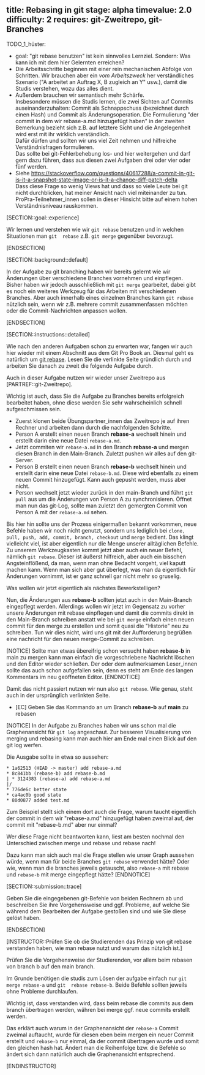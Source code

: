 title: Rebasing in git
stage: alpha
timevalue: 2.0
difficulty: 2
requires: git-Zweitrepo, git-Branches
---

TODO_1_hüster:

- goal: "git rebase benutzen" ist kein sinnvolles Lernziel. 
  Sondern: Was kann ich mit dem hier Gelernten erreichen?
- Die Arbeitsschritte beginnen mit einer rein mechanischen Abfolge von Schritten.
  Wir brauchen aber ein _vom Arbeitszweck_ her verständliches Szenario ("A arbeitet an Auftrag X,
  B zugleich an Y" usw.), damit die Studis verstehen, wozu das alles dient.
- Außerdem brauchen wir semantisch mehr Schärfe.  
  Insbesondere müssen die Studis lernen, die zwei Sichten auf Commits auseinanderzuhalten:
  Commit als Schnappschuss (bezeichnet durch einen Hash) und Commit als Änderungsoperation.
  Die Formulierung "der commit in dem wir rebase-a.md hinzugefügt haben" in der zweiten 
  Bemerkung bezieht sich z.B. auf letztere Sicht und die Angelegenheit wird erst mit ihr
  wirklich verständlich.  
  Dafür dürfen und sollten wir uns viel Zeit nehmen und hilfreiche Verständnisfragen formulieren.  
  Das sollte bei git-Fehlerbehebung los- und hier weitergehen und darf gern dazu führen,
  dass aus diesen zwei Aufgaben drei oder vier oder fünf werden.
- Siehe https://stackoverflow.com/questions/40617288/a-commit-in-git-is-it-a-snapshot-state-image-or-is-it-a-change-diff-patch-delta  
  Dass diese Frage so wenig Views hat und dass so viele Leute bei git nicht durchblicken,
  hat meiner Ansicht nach viel miteinander zu tun.  
  ProPra-Teilnehmer_innen sollen in dieser Hinsicht bitte auf einem hohen Verständnisniveau rauskommen.

[SECTION::goal::experience]

Wir lernen und verstehen wie wir `git rebase` benutzen und in welchen Situationen man `git 
rebase` z.B. `git merge` gegenüber bevorzugt. 

[ENDSECTION]

[SECTION::background::default]

In der Aufgabe zu git branching haben wir bereits gelernt wie wir Änderungen über verschiedene 
Branches vornehmen und einpflegen. Bisher haben wir jedoch ausschließlich mit `git merge` 
gearbeitet, dabei gibt es noch ein weiteres Werkzeug für das Arbeiten mit verschiedenen Branches.
Aber auch innerhalb eines einzelnen Branches kann `git rebase` nützlich sein, wenn wir z.B. 
mehrere commit zusammenfassen möchten oder die Commit-Nachrichten anpassen wollen. 

[ENDSECTION]

[SECTION::instructions::detailed]

Wie nach den anderen Aufgaben schon zu erwarten war, fangen wir auch hier wieder mit einem 
Abschnitt aus dem Git Pro Book an. Diesmal geht es natürlich um [git rebase](https://git-scm.com/book/en/v2/Git-Branching-Rebasing). 
Lesen Sie die verlinkte Seite gründlich durch und arbeiten Sie danach zu zweit die folgende 
Aufgabe durch.

Auch in dieser Aufgabe nutzen wir wieder unser Zweitrepo aus [PARTREF::git-Zweitrepo].

Wichtig ist auch, dass Sie die Aufgabe zu Branches bereits erfolgreich bearbeitet haben, ohne 
diese werden Sie sehr wahrscheinlich schnell aufgeschmissen sein.

- Zuerst klonen beide Übungspartner_innen das Zweitrepo je auf ihren Rechner und arbeiten dann 
  durch die nachfolgenden Schritte. 
- Person A erstellt einen neuen Branch **rebase-a** wechselt hinein und erstellt darin eine 
  neue Datei `rebase-a.md`. 
- Jetzt commiten wir `rebase-a.md` in den Branch **rebase-a** und mergen diesen Branch 
  in den Main-Branch. Zuletzt pushen wir alles auf den git-Server.
- Person B erstellt einen neuen Branch **rebase-b** wechselt hinein und erstellt darin 
  eine neue Datei `rebase-b.md`. Diese wird ebenfalls zu einem neuen Commit hinzugefügt. Kann 
  auch gepusht werden, muss aber nicht.
- Person wechselt jetzt wieder zurück in den main-Branch und führt `git pull` aus um die 
  Änderungen von Person A zu synchronisieren. Öffnet man nun das git-Log, sollte man zuletzt den 
  gemergten Commit von Person A mit der `rebase-a.md` sehen.  

Bis hier hin sollte uns der Prozess einigermaßen bekannt vorkommen, neue Befehle haben wir noch 
nicht genutzt, sondern uns lediglich bei `clone, pull, push, add, commit, branch, checkout` und 
`merge` bedient. Das klingt vielleicht viel, ist aber eigentlich nur die Menge unserer 
alltäglichen Befehle. Zu unserem Werkzeugkasten kommt jetzt aber auch ein neuer Befehl, nämlich 
`git rebase`. Dieser ist äußerst hilfreich, aber auch ein bisschen Angsteinflößend, da man, wenn 
man ohne Bedacht vorgeht, viel kaputt machen kann. 
Wenn man sich aber gut überlegt, was man da eigentlich für Änderungen vornimmt, ist er ganz 
schnell gar nicht mehr so gruselig.

Was wollen wir jetzt eigentlich als nächstes Bewerkstelligen?

Nun, die Änderungen aus **rebase-b** sollten jetzt auch in den Main-Branch eingepflegt 
werden. Allerdings wollen wir jetzt im Gegensatz zu vorher unsere Änderungen mit rebase 
einpflegen und damit die commits direkt in den Main-Branch schreiben anstatt wie bei `git merge` 
einfach einen neuen commit für den merge zu erstellen und somit quasi die "Historie" neu zu 
schreiben. Tun wir dies nicht, wird uns git mit der Aufforderung begrüßen eine nachricht für den 
neuen merge-Commit zu schreiben. 

[NOTICE]
Sollte man etwas übereifrig schon versucht haben **rebase-b** in main zu mergen kann man 
einfach die vorgeschriebene Nachricht löschen und den Editor wieder schließen. Der oder dem 
aufmerksamen Leser_innen sollte das auch schon aufgefallen sein, denn es steht am Ende des 
langen Kommentars im neu geöffneten Editor.
[ENDNOTICE]

Damit das nicht passiert nutzen wir nun also `git rebase`. Wie genau, steht auch in der 
ursprünglich verlinkten Seite.

- [EC] Geben Sie das Kommando an um Branch **rebase-b** auf **main** zu rebasen

[NOTICE]
In der Aufgabe zu Branches haben wir uns schon mal die Graphenansicht für `git log` angeschaut. 
Zur besseren Visualisierung von merging und rebasing kann man auch hier am Ende mal einen Blick auf 
den git log werfen.

Die Ausgabe sollte in etwa so aussehen:

```git
* 1a62513 (HEAD -> master) add rebase-a.md
* 8c841bb (rebase-b) add rebase-b.md
| * 3124383 (rebase-a) add rebase-a.md
|/
* 776de6c better state
* ca4ac0b good state
* 80d0877 added test.md
```

Zum Beispiel stellt sich einem dort auch die Frage, warum taucht eigentlich der commit in dem 
wir "rebase-a.md" hinzugefügt haben zweimal auf, der commit mit "rebase-b.md" aber nur einmal?

Wer diese Frage nicht beantworten kann, liest am besten nochmal den Unterschied zwischen merge 
und rebase und rebase nach!

Dazu kann man sich auch mal die Frage stellen wie unser Graph aussehen würde, wenn man für beide 
Branches `git rebase` verwendet hätte? Oder wie, wenn man die branches jeweils getauscht, also 
`rebase-a` mit rebase und `rebase-b` mit merge eingepflegt hätte?
[ENDNOTICE]

[SECTION::submission::trace]

Geben Sie die eingegebenen git-Befehle von beiden Rechnern ab und beschreiben Sie ihre 
Vorgehensweise und ggf. Probleme, auf welche Sie während dem Bearbeiten der Aufgabe gestoßen sind 
und wie Sie diese gelöst haben.  

[ENDSECTION]

[INSTRUCTOR::Prüfen Sie ob die Studierenden das Prinzip von git rebase verstanden haben, wie man 
rebase nutzt und warum das nützlich ist.]

Prüfen Sie die Vorgehensweise der Studierenden, vor allem beim rebasen von branch b auf den main 
branch.

Im Grunde benötigen die studis zum Lösen der aufgabe einfach nur `git merge rebase-a` und `git 
rebase rebase-b`. Beide Befehle sollten jeweils ohne Probleme durchlaufen.

Wichtig ist, dass verstanden wird, dass beim rebase die commits aus dem branch übertragen werden,
währen bei merge ggf. neue commits erstellt werden. 

Das erklärt auch warum in der Graphenansicht der `rebase-a` Commit zweimal auftaucht, wurde für 
diesen eben beim mergen ein neuer Commit erstellt und `rebase-b` nur einmal, da der commit 
übertragen wurde und somit den gleichen hash hat.
Ändert man die Reihenfolge bzw. die Befehle so ändert sich dann natürlich auch die 
Graphenansicht entsprechend.

[ENDINSTRUCTOR]
